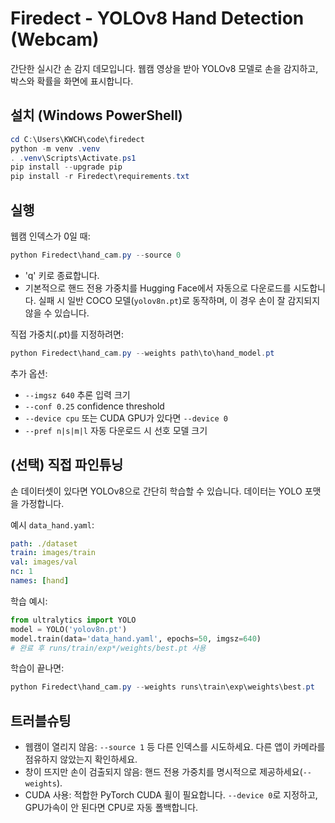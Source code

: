 # Firedect - YOLOv8 Hand Detection (Webcam)

간단한 실시간 손 감지 데모입니다. 웹캠 영상을 받아 YOLOv8 모델로 손을 감지하고, 박스와 확률을 화면에 표시합니다.

## 설치 (Windows PowerShell)

```powershell
cd C:\Users\KWCH\code\firedect
python -m venv .venv
. .venv\Scripts\Activate.ps1
pip install --upgrade pip
pip install -r Firedect\requirements.txt
```

## 실행

웹캠 인덱스가 0일 때:

```powershell
python Firedect\hand_cam.py --source 0
```

- 'q' 키로 종료합니다.
- 기본적으로 핸드 전용 가중치를 Hugging Face에서 자동으로 다운로드를 시도합니다. 실패 시 일반 COCO 모델(`yolov8n.pt`)로 동작하며, 이 경우 손이 잘 감지되지 않을 수 있습니다.

직접 가중치(.pt)를 지정하려면:

```powershell
python Firedect\hand_cam.py --weights path\to\hand_model.pt
```

추가 옵션:

- `--imgsz 640` 추론 입력 크기
- `--conf 0.25` confidence threshold
- `--device cpu` 또는 CUDA GPU가 있다면 `--device 0`
- `--pref n|s|m|l` 자동 다운로드 시 선호 모델 크기

## (선택) 직접 파인튜닝

손 데이터셋이 있다면 YOLOv8으로 간단히 학습할 수 있습니다. 데이터는 YOLO 포맷을 가정합니다.

예시 `data_hand.yaml`:

```yaml
path: ./dataset
train: images/train
val: images/val
nc: 1
names: [hand]
```

학습 예시:

```python
from ultralytics import YOLO
model = YOLO('yolov8n.pt')
model.train(data='data_hand.yaml', epochs=50, imgsz=640)
# 완료 후 runs/train/exp*/weights/best.pt 사용
```

학습이 끝나면:

```powershell
python Firedect\hand_cam.py --weights runs\train\exp\weights\best.pt
```

## 트러블슈팅

- 웹캠이 열리지 않음: `--source 1` 등 다른 인덱스를 시도하세요. 다른 앱이 카메라를 점유하지 않았는지 확인하세요.
- 창이 뜨지만 손이 검출되지 않음: 핸드 전용 가중치를 명시적으로 제공하세요(`--weights`).
- CUDA 사용: 적합한 PyTorch CUDA 휠이 필요합니다. `--device 0`로 지정하고, GPU가속이 안 된다면 CPU로 자동 폴백합니다.

